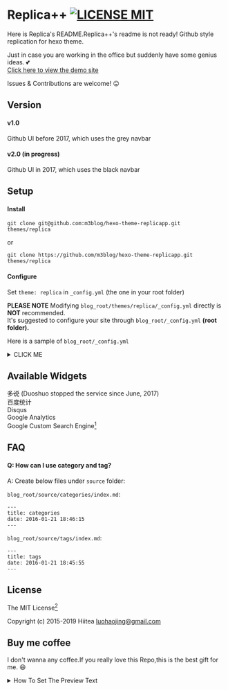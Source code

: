 # Replica++ [![LICENSE MIT](https://img.shields.io/badge/LICENSE-MIT-blue.svg)](https://opensource.org/licenses/MIT)
Here is Replica's README.Replica++'s readme is not ready!
Github style replication for hexo theme. 

Just in case you are working in the office but suddenly have some genius ideas. :two_hearts:  
[Click here to view the demo site](//m3blog.github.io/)

Issues & Contributions are welcome! :stuck_out_tongue:

## Version
#### v1.0  
Github UI before 2017, which uses the grey navbar

#### v2.0 (in progress)  
Github UI in 2017, which uses the black navbar

## Setup
#### Install
```
git clone git@github.com:m3blog/hexo-theme-replicapp.git themes/replica
```
or
```
git clone https://github.com/m3blog/hexo-theme-replicapp.git themes/replica
```

#### Configure
Set `theme: replica` in `_config.yml` (the one in your root folder)

**PLEASE NOTE** 
Modifying `blog_root/themes/replica/_config.yml` directly is **NOT** recommended.  
It's suggested to configure your site through `blog_root/_config.yml` **(root folder).**

Here is a sample of `blog_root/_config.yml`
<details>
<summary>CLICK ME</summary>
<p>

``` yml
# Hexo Configuration
## Docs: http://hexo.io/docs/configuration.html
## Source: https://github.com/hexojs/hexo/

# Site
title: My Blog
description: My Blog Description
author: HiiTea
language: zh-CN
timezone: Asia/Shanghai
favicon: https://assets-cdn.github.com/favicon.ico

# URL
## If your site is put in a subdirectory, set url as 'http://yoursite.com/child' and root as '/child/'
url: http://sabrinaluo.com/tech
root: /tech/
permalink: :year/:month/:day/:title/
permalink_defaults:

# Directory
source_dir: source
public_dir: public
tag_dir: tags
archive_dir: archives
category_dir: categories
code_dir: downloads/code
i18n_dir: :lang
skip_render:

# Writing
new_post_name: :year:month:day-:title.md # File name of new posts
default_layout: post
titlecase: false # Transform title into titlecase
external_link: true # Open external links in new tab
filename_case: 0
render_drafts: false
post_asset_folder: false
relative_link: false
future: true
highlight:
  enable: true
  line_number: true
  auto_detect: false
  tab_replace:

# Category & Tag
default_category: uncategorized
category_map:
tag_map:

# Date / Time format
## Hexo uses Moment.js to parse and display date
## You can customize the date format as defined in
## http://momentjs.com/docs/#/displaying/format/
date_format: YYYY-MM-DD
time_format: HH:mm:ss

# Pagination
## Set per_page to 0 to disable pagination
per_page: 0
pagination_dir: page

# Extensions
## Plugins: http://hexo.io/plugins/
## Themes: http://hexo.io/themes/
theme: replica

# Google Analytics
ga: # GA code UA-XXXXXXXX-X

#marked setting for markdown
marked:
  gfm: true
  pedantic: false
  sanitize: false
  tables: true
  breaks: true
  smartLists: true
  smartypants: true

gcs: # GOOGLE CUSTOM SEARCH
baidutongji: # BAIDU TONGJI CODE
disqus: # DISQUS ID

location: Hong Kong
email: xx@example.com

avatar: https://avatars2.githubusercontent.com/u/5300359?v=4&s=460
social:
  github: https://github.com/sabrinaluo
  weibo: http://weibo.com/206663121
  linkedin:

# flagcounter
flagcounter_href: # https://info.flagcounter.com/xxxx
flagcounter_img_src: # https://s01.flagcounter.com/xxxx
```

#### Update
``` bash
cd themes/replica
git pull
```

In case you want the old version with grey navbar
``` bash
cd themes/replica
git checkout 1.0 # AKA `git checkout -b 1.0 origin/1.0`
```
</p>
</details>

## Available Widgets
~~多说~~ (Duoshuo stopped the service since June, 2017)  
百度统计  
Disqus  
Google Analytics  
Google Custom Search Engine[^1]

## FAQ
#### Q: How can I use category and tag?
A: Create below files under `source` folder:

`blog_root/source/categories/index.md`:

```
---
title: categories
date: 2016-01-21 18:46:15
---
```

`blog_root/source/tags/index.md`:

```
---
title: tags
date: 2016-01-21 18:45:55
---
```

## License
The MIT License[^2]

Copyright (c) 2015-2019 Hiitea <luohaojing@gmail.com>

[^1]: https://cse.google.com/
[^2]: https://opensource.org/licenses/MIT

## Buy me coffee 
I don't wanna any coffee.If you really love this Repo,this is the best gift for me. :smile:
<details>
  <summary> How To Set The Preview Text</summary>
  <p>
    
    
    text<!--end-->textextextextextextex...................
    
    then the preview text will be "text"
